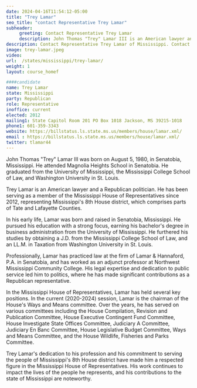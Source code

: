 ```yaml
---
date: 2024-04-16T11:54:12-05:00
title: "Trey Lamar"
seo_title: "contact Representative Trey Lamar"
subheader:
     greeting: Contact Representative Trey Lamar
     description: John Thomas "Trey" Lamar III is an American lawyer and a Republican politician. He has been serving as a member of the Mississippi House of Representatives since 2012, representing Mississippi's 8th House district, which comprises parts of Tate and Lafayette Counties.
description: Contact Representative Trey Lamar of Mississippi. Contact information for Trey Lamar includes email address, phone number, and mailing address.
image: trey-lamar.jpeg
video:
url:  /states/mississippi/trey-lamar/
weight: 1
layout: course_homef

####candidate
name: Trey Lamar
state: Mississippi
party: Republican
role: Representative
inoffice: current
elected: 2012
mailing1: State Capitol Room 201 PO Box 1018 Jackson, MS 39215-1018
phone1: 601-359-3343
website: https://billstatus.ls.state.ms.us/members/house/lamar.xml/
email : https://billstatus.ls.state.ms.us/members/house/lamar.xml/
twitter: tlamar44
---
```


John Thomas "Trey" Lamar III was born on August 5, 1980, in Senatobia, Mississippi. He attended Magnolia Heights School in Senatobia. He graduated from the University of Mississippi, the Mississippi College School of Law, and Washington University in St. Louis.

Trey Lamar is an American lawyer and a Republican politician. He has been serving as a member of the Mississippi House of Representatives since 2012, representing Mississippi's 8th House district, which comprises parts of Tate and Lafayette Counties.

In his early life, Lamar was born and raised in Senatobia, Mississippi. He pursued his education with a strong focus, earning his bachelor's degree in business administration from the University of Mississippi. He furthered his studies by obtaining a J.D. from the Mississippi College School of Law, and an LL.M. in Taxation from Washington University in St. Louis.

Professionally, Lamar has practiced law at the firm of Lamar & Hannaford, P.A. in Senatobia, and has worked as an adjunct professor at Northwest Mississippi Community College. His legal expertise and dedication to public service led him to politics, where he has made significant contributions as a Republican representative.

In the Mississippi House of Representatives, Lamar has held several key positions. In the current (2020-2024) session, Lamar is the chairman of the House's Ways and Means committee. Over the years, he has served on various committees including the House Compilation, Revision and Publication Committee, House Executive Contingent Fund Committee, House Investigate State Offices Committee, Judiciary A Committee, Judiciary En Banc Committee, House Legislative Budget Committee, Ways and Means Committee, and the House Wildlife, Fisheries and Parks Committee.

Trey Lamar's dedication to his profession and his commitment to serving the people of Mississippi's 8th House district have made him a respected figure in the Mississippi House of Representatives. His work continues to impact the lives of the people he represents, and his contributions to the state of Mississippi are noteworthy.
